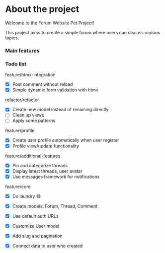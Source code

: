 # About the project 

Welcome to the Forum Website Pet Project!

This project aims to create a simple forum where users can discuss various topics.

### Main features


### Todo list

feature/htmx-integration

- [x] Post comment without reload
- [x] Simple dynamic form validation with htmx

refactor/refactor

- [x] Create new model instead of renaming directly
- [ ] Clean up views
- [ ] Apply some patterns

feature/profile

- [x] Create user profile automatically when user register
- [x] Profile view/update functionality

feature/additional-features

- [x] Pin and categorize threads
- [x] Display latest threads, user avatar
- [x] Use messages framework for notifications

feature/core

- [x] Do laundry 😄
- [x] Create models: Forum, Thread, Comment
- [x] Use default auth URLs
- [x] Customize User model
- [x] Add slug and pagination
- [x] Connect data to user who created 

